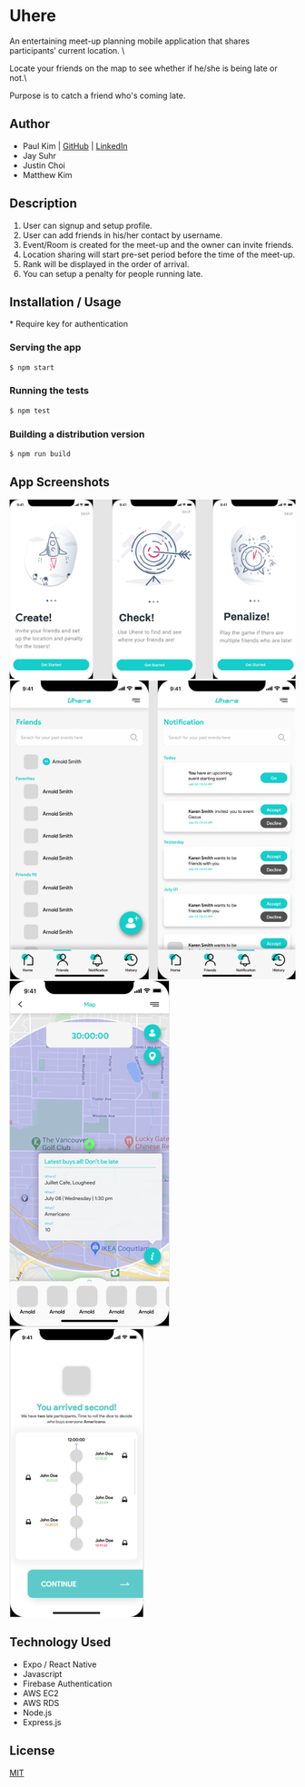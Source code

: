 # Uhere

An entertaining meet-up planning mobile application that shares participants’ current location. \

Locate your friends on the map to see whether if he/she is being late or not.\

Purpose is to catch a friend who's coming late.


## Author
- Paul Kim | [GitHub](https://github.com/paul923) | [LinkedIn](https://www.linkedin.com/in/paulgmkim/)
- Jay Suhr
- Justin Choi
- Matthew Kim

## Description

1. User can signup and setup profile.
2. User can add friends in his/her contact by username.
3. Event/Room is created for the meet-up and the owner can invite friends.
4. Location sharing will start pre-set period before the time of the meet-up.
5. Rank will be displayed in the order of arrival.
6. You can setup a penalty for people running late.

## Installation / Usage

\* Require key for authentication

### Serving the app

```sh
$ npm start
```

### Running the tests

```sh
$ npm test
```

### Building a distribution version

```sh
$ npm run build
```

## App Screenshots

![alt text](https://github.com/paul923/Uhere/blob/master/assets/images/screenshot/intro.png)
![alt text](https://github.com/paul923/Uhere/blob/master/assets/images/screenshot/friends.png)
![alt text](https://github.com/paul923/Uhere/blob/master/assets/images/screenshot/map.png)
![alt text](https://github.com/paul923/Uhere/blob/master/assets/images/screenshot/result.png)

## Technology Used
- Expo / React Native
- Javascript
- Firebase Authentication
- AWS EC2
- AWS RDS
- Node.js
- Express.js

## License
[MIT](https://choosealicense.com/licenses/mit/)
